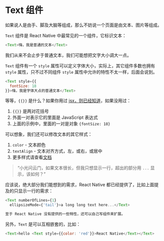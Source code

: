 # Text 组件

如果说人是由手、脚及大脑等组成，那么不妨说一个页面是由文本、图片等组成。

`Text` 组件是 React Native 中最常见的一个组件，它标识文本：

```js
<Text>嗨，我是普通的文本</Text>
```
我们从来不会止步于普通文本，我们可能想把文字大小调大一点。

`Text` 组件有一个 `style` 属性可以定义字体大小，实际上，其它组件多数也拥有 `style` 属性，只不过不同组件 `style` 属性中允许的特性不太一样，后面会说到。

```js
<Text style={{
  fontSize: 18
}}>嗨，我是字体大点的普通文本</Text>
```
等等，`{{}}` 是什么？如果你用过 [jsx，则已经知道](https://facebook.github.io/react/docs/jsx-in-depth.html#attribute-expressions)，如果没用过：

1. `{{}}` 是两对花括号
2. 外面一对表示它的里面是 JavaScript 表达式
3. 上面的示例中，里面的一对是对象 `{fontSize: 18}`

可以想象，我们还可以修改文本的其它样式：

1. `color` - 文本颜色
2. `textAlign` - 文本对齐方式，左，或右，或居中
3. 更多样式请查看[文档](https://facebook.github.io/react-native/docs/text.html#style)

> “小光问云门，如果文本很长，但我只想显示一行，超出的部分用 `...` 显示，该如何？”

应该说，绝大部分我们能想到的需求，React Native 都已经提供了，比如上面提及的只显示一行的需求：

```js
<Text numberOfLines={1}
  ellipsizeMode={'tail'}>a long long text here...</Text>

至于 React Native 没有提供的一些特性，还可以自己写组件来扩展。

```
另外，`Text` 是可以互相嵌套的，比如：

```js
<Text>hello <Text style={{color: 'red'}}>React Native</Text></Text>
```

